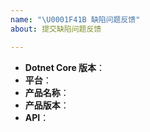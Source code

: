 ```yaml
---
name: "\U0001F41B 缺陷问题反馈"
about: 提交缺陷问题反馈

---
```


<!--
感谢提交问题反馈。

请提供尽量全面的信息协助问题定位修复。

dotnet 版本：使用 `dotnet --version`
平台：UNIX 或 Windows
产品名称：例如 `Ecs`
产品版本：例如 `2014-05-26`
API：例如 `ActivateRouterInterface`

如果可能，请提供一份最小问题复现代码。

-->

* **Dotnet Core 版本**：
* **平台**：
* **产品名称**：
* **产品版本**：
* **API**：

<!-- 请提供其他可能协助问题定位的信息 -->

